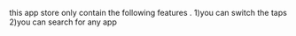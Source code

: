this app store only contain the following features .
1)you can switch the taps
2)you can search for any app 
